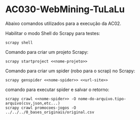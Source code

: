 # AC030-WebMining-TuLaLu
Abaixo comandos utilizados para a execução da AC02.

Habilitar o modo Shell do Scrapy para testes:

```shell
scrapy shell   
```


Comando para criar um projeto Scrapy:

```shell
scrapy startproject <<nome-projeto>>
```

Comando para criar um spider (robo para o scrap) no Scrapy:

```shell
scrapy genspider <<nome-spider>> <<url-site>>
```

comando para executar spider e salvar o retorno:

```shell
scrapy crawl <<nome-spider>> -O nome-do-arquivo.tipo-arquivo(csv,json,etc...)
scrapy crawl promocoes-jogos -O ../../../0_bases_originais/original.csv
```
